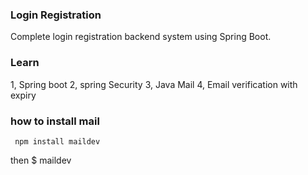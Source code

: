 ### Login Registration

Complete login registration backend system using Spring Boot.


### Learn
  1, Spring boot
  2, spring Security
  3, Java Mail 
  4, Email verification with expiry
  
### how to install mail
     npm install maildev
 then 
    $ maildev  
 




    